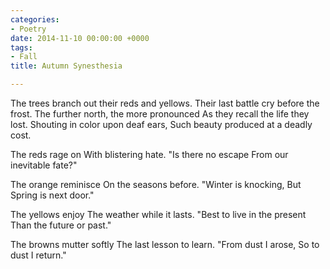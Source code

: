 ```yaml
---
categories:
- Poetry
date: 2014-11-10 00:00:00 +0000
tags:
- Fall
title: Autumn Synesthesia

---
```

The trees branch out their reds and yellows.
Their last battle cry before the frost.
The further north, the more pronounced
As they recall the life they lost.
Shouting in color upon deaf ears,
Such beauty produced at a deadly cost.

The reds rage on
With blistering hate.
"Is there no escape
From our inevitable fate?"

The orange reminisce
On the seasons before.
"Winter is knocking,
But Spring is next door."

The yellows enjoy
The weather while it lasts.
"Best to live in the present
Than the future or past."

The browns mutter softly
The last lesson to learn.
"From dust I arose,
So to dust I return."
